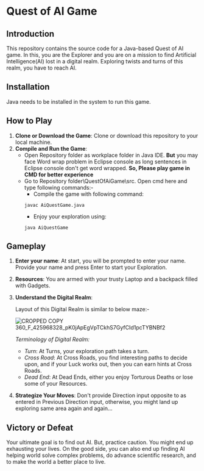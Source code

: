 # Quest of AI Game
## Introduction
This repository contains the source code for a Java-based Quest of AI game. In this, you are the Explorer and you are on a mission to find Artificial Intelligence(AI) lost in a digital realm. Exploring twists and turns of this realm, you have to reach AI.
## Installation
Java needs to be installed in the system to run this game.
## How to Play
1. **Clone or Download the Game**: Clone or download this repository to your local machine.
2. **Compile and Run the Game**:
   - Open Repository folder as workplace folder in Java IDE. **But** you may face Word wrap problem in Eclipse console as long sentences in Eclipse console don't get word wrapped. **So, Please play game in CMD for better experience**
   - Go to Repository folder\QuestOfAiGame\src. Open cmd here and type following commands:-
     *   Compile the game with following command:
       ```
     javac AiQuestGame.java
       ```
     *   Enjoy your exploration using:
       ```
     java AiQuestGame
       ```
## Gameplay
1. **Enter your name**: At start, you will be prompted to enter your name. Provide your name and press Enter to start your Exploration.
2. **Resources**: You are armed with your trusty Laptop and a backpack filled with Gadgets.
3. **Understand the Digital Realm**:

   Layout of this Digital Realm is similar to below maze:-
   
      ![CROPPED COPY 360_F_425968328_pK0jApEgVpTCkhS7GyfCId1pcTYBNBf2](https://github.com/Shubham955/codeQuest256Game/assets/33603631/e763eec0-5063-4eb8-b0a3-71e1d33615f1)

   *Terminology of Digital Realm:*
   *   *Turn*: At Turns, your exploration path takes a turn.
   *   *Cross Road*: At Cross Roads, you find interesting paths to decide upon, and if your Luck works out, then you can earn hints at Cross Roads.
   *   *Dead End*: At Dead Ends, either you enjoy Torturous Deaths or lose some of your Resources.
5. **Strategize Your Moves**: Don't provide Direction input opposite to as entered in Previous Direction input, otherwise, you might land up exploring same area again and again...
## Victory or Defeat
Your ultimate goal is to find out AI. But, practice caution. You might end up exhausting your lives. On the good side, you can also end up finding AI helping world solve complex problems, do advance scientific research, and to make the world a better place to live.

